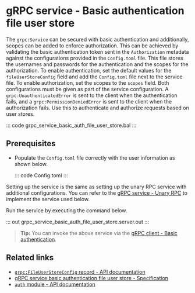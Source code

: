 # gRPC service - Basic authentication file user store

The `grpc:Service` can be secured with basic authentication and additionally, scopes can be added to enforce authorization. This can be achieved by validating the basic authentication token sent in the `Authorization` metadata against the configurations provided in the `Config.toml` file. This file stores the usernames and passwords for the authentication and the scopes for the authorization. To enable authentication, set the default values for the `fileUserStoreConfig` field and add the `Config.toml` file next to the service file. To enable authorization, set the scopes to the `scopes` field. Both configurations must be given as part of the service configuration. A `grpc:UnauthenticatedError` is sent to the client when the authentication fails, and a `grpc:PermissionDeniedError` is sent to the client when the authorization fails. Use this to authenticate and authorize requests based on user stores.

   ::: code grpc_service_basic_auth_file_user_store.bal :::

## Prerequisites
- Populate the `Config.toml` file correctly with the user information as shown below.

    ::: code Config.toml :::

Setting up the service is the same as setting up the unary RPC service with additional configurations. You can refer to the [gRPC service - Unary RPC](/learn/by-example/grpc-service-unary/) to implement the service used below.

Run the service by executing the command below.

   ::: out grpc_service_basic_auth_file_user_store.server.out :::

>**Tip:** You can invoke the above service via the [gRPC client - Basic authentication](/learn/by-example/grpc-client-basic-auth).

## Related links
- [`grpc:FileUserStoreConfig` record - API documentation](https://lib.ballerina.io/ballerina/grpc/latest/records/FileUserStoreConfig)
- [gRPC service basic authentication file user store - Specification](/spec/grpc/#5111-service---basic-auth---file-user-store)
- [`auth` module - API documentation](https://lib.ballerina.io/ballerina/auth/latest/)
